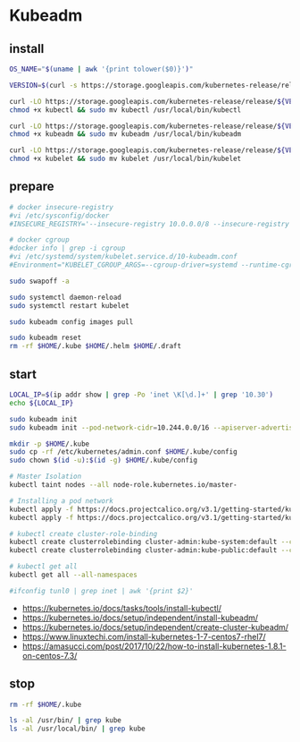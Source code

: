 # Kubeadm

## install

```bash
OS_NAME="$(uname | awk '{print tolower($0)}')"

VERSION=$(curl -s https://storage.googleapis.com/kubernetes-release/release/stable.txt)

curl -LO https://storage.googleapis.com/kubernetes-release/release/${VERSION}/bin/${OS_NAME}/amd64/kubectl
chmod +x kubectl && sudo mv kubectl /usr/local/bin/kubectl

curl -LO https://storage.googleapis.com/kubernetes-release/release/${VERSION}/bin/${OS_NAME}/amd64/kubeadm
chmod +x kubeadm && sudo mv kubeadm /usr/local/bin/kubeadm

curl -LO https://storage.googleapis.com/kubernetes-release/release/${VERSION}/bin/${OS_NAME}/amd64/kubelet
chmod +x kubelet && sudo mv kubelet /usr/local/bin/kubelet
```

## prepare

```bash
# docker insecure-registry
#vi /etc/sysconfig/docker
#INSECURE_REGISTRY='--insecure-registry 10.0.0.0/8 --insecure-registry pp-docker-registry:5000'

# docker cgroup
#docker info | grep -i cgroup
#vi /etc/systemd/system/kubelet.service.d/10-kubeadm.conf
#Environment="KUBELET_CGROUP_ARGS=--cgroup-driver=systemd --runtime-cgroups=/systemd/system.slice --kubelet-cgroups=/systemd/system.slice"

sudo swapoff -a

sudo systemctl daemon-reload
sudo systemctl restart kubelet

sudo kubeadm config images pull

sudo kubeadm reset
rm -rf $HOME/.kube $HOME/.helm $HOME/.draft
```

## start

```bash
LOCAL_IP=$(ip addr show | grep -Po 'inet \K[\d.]+' | grep '10.30')
echo ${LOCAL_IP}

sudo kubeadm init
sudo kubeadm init --pod-network-cidr=10.244.0.0/16 --apiserver-advertise-address=${LOCAL_IP}

mkdir -p $HOME/.kube
sudo cp -rf /etc/kubernetes/admin.conf $HOME/.kube/config
sudo chown $(id -u):$(id -g) $HOME/.kube/config

# Master Isolation
kubectl taint nodes --all node-role.kubernetes.io/master-

# Installing a pod network
kubectl apply -f https://docs.projectcalico.org/v3.1/getting-started/kubernetes/installation/hosted/rbac-kdd.yaml
kubectl apply -f https://docs.projectcalico.org/v3.1/getting-started/kubernetes/installation/hosted/kubernetes-datastore/calico-networking/1.7/calico.yaml

# kubectl create cluster-role-binding
kubectl create clusterrolebinding cluster-admin:kube-system:default --clusterrole=cluster-admin --serviceaccount=kube-system:default
kubectl create clusterrolebinding cluster-admin:kube-public:default --clusterrole=cluster-admin --serviceaccount=kube-public:default

# kubectl get all
kubectl get all --all-namespaces

#ifconfig tunl0 | grep inet | awk '{print $2}'
```

* <https://kubernetes.io/docs/tasks/tools/install-kubectl/>
* <https://kubernetes.io/docs/setup/independent/install-kubeadm/>
* <https://kubernetes.io/docs/setup/independent/create-cluster-kubeadm/>
* <https://www.linuxtechi.com/install-kubernetes-1-7-centos7-rhel7/>
* <https://amasucci.com/post/2017/10/22/how-to-install-kubernetes-1.8.1-on-centos-7.3/>

## stop

```bash
rm -rf $HOME/.kube

ls -al /usr/bin/ | grep kube
ls -al /usr/local/bin/ | grep kube
```
